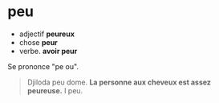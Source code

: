 # peu
- adjectif **peureux**
- chose    **peur**
- verbe.   **avoir peur**

Se prononce "pe ou".

> Djiloda peu dome.  **La personne aux cheveux est assez  
> 					 peureuse.**
> I peu.